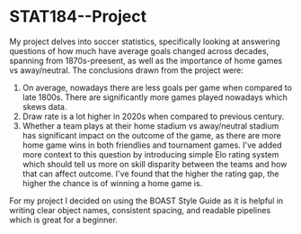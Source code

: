 # STAT184--Project
My project delves into soccer statistics, specifically looking at answering questions of how much have average goals changed across decades, spanning from 1870s-preesent, as well as the importance of home games vs away/neutral. The conclusions drawn from the project were:
  1. On average, nowadays there are less goals per game when compared to late 1800s. There are significantly more games played nowadays which skews data.
  2.  Draw rate is a lot higher in 2020s when compared to previous century.
  3.  Whether a team plays at their home stadium vs away/neutral stadium has significant impact on the outcome of the game, as there are more home game wins in both friendlies and tournament games. I've added more context to this question by introducing simple Elo rating system which should tell us more on skill disparity between the teams and how that can affect outcome. I've found that the higher the rating gap, the higher the chance is of winning a home game is.

For my project I decided on using the BOAST Style Guide as it is helpful in writing clear object names, consistent spacing, and readable pipelines which is great for a beginner.
